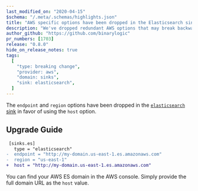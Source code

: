 ```yaml
---
last_modified_on: "2020-04-15"
$schema: "/.meta/.schemas/highlights.json"
title: "AWS specific options have been dropped in the Elasticsearch sink"
description: "We've dropped redundant AWS options that may break backward compatibility"
author_github: "https://github.com/binarylogic"
pr_numbers: [1703]
release: "0.8.0"
hide_on_release_notes: true
tags:
  [
    "type: breaking change",
    "provider: aws",
    "domain: sinks",
    "sink: elasticsearch",
  ]
---
```


The `endpoint` and `region` options have been dropped in the [`elasticsearch`
sink][docs.sinks.elasticsearch] in favor of using the `host` option.

## Upgrade Guide

```diff title="vector.toml"
 [sinks.es]
   type = "elasticsearch"
-  endpoint = "http://my-domain.us-east-1.es.amazonaws.com"
-  region = "us-east-1"
+  host = "http://my-domain.us-east-1.es.amazonaws.com"
```

You can find your AWS ES domain in the AWS console. Simply provide the full
domain URL as the `host` value.

[docs.sinks.elasticsearch]: /docs/reference/sinks/elasticsearch/
